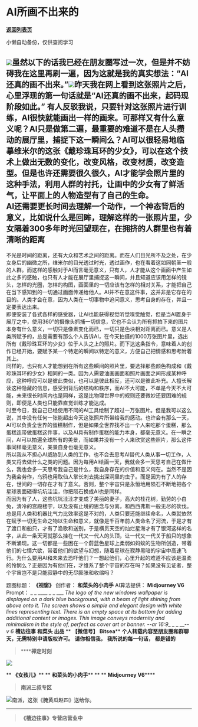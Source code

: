 # AI所画不出来的

[**返回列表页**](/gzh/槽边往事)

小懒自动备份，仅供查阅学习

![](https://mmbiz.qpic.cn/mmbiz_jpg/Ia6gU9JNtkoepe60aUia0piaFoGE8GlsjdhcFFzgWkfepEDZkkNNKa86Sjp7GRc0xdBDickMQ1Cenco62Gh2sA2Uw/640?wx_fmt=jpeg&from;=appmsg)虽然以下的话我已经在朋友圈写过一次，但是并不妨碍我在这里再刷一遍，因为这就是我的真实想法：“AI还真的画不出来。”![](https://mmbiz.qpic.cn/mmbiz_jpg/Ia6gU9JNtkoepe60aUia0piaFoGE8GlsjdMGbTcd1vWr1VubMA74VXTiaEaHHYI4MgQp5DM7rAKgrDVanvia8KOYtg/640?wx_fmt=jpeg&from;=appmsg)昨天我在网上看到这张照片之后，心里浮现的第一句话就是“AI还真的画不出来，起码现阶段如此。”
有人反驳我说，只要针对这张照片进行训练，AI很快就能画出一样的画来。可那样又有什么意义呢？AI只是做第二遍，最重要的难道不是在人头攒动的展厅里，捕捉下这一瞬间么？AI可以很轻易地临摹维米尔的这张《戴珍珠耳环的少女》，可以在这个技术上做出无数的变化，改变风格，改变材质，改变造型。但是也许还需要很久很久，AI才能学会照片里的这种手法，利用人群的衬托，让画中的少女有了鲜活气，让平面上的人物造型有了自己的生命。  
AI还需要更长时间去理解一个动作，一个神态背后的意义，比如说什么是回眸，理解这样的一张照片里，少女隔着300多年时光回望现在，在拥挤的人群里也有着清晰的距离
---
不光是时间的距离，还有大众和艺术之间的距离。而在人们目光所不及之处，在少女身后的幽微之所，维米尔的目光透过时光，透过画作，也在看着这如同朝圣一般的人群。而这样的感触对于AI而言毫无意义，只有人，人才能从这个画面中产生如此之多的感触，也只有人才能在展厅里捕捉这一瞬间，并且知道应该用怎样的镜头，怎样的光圈，怎样的构图，画面里的一切应该有怎样的相对关系，才能把自己在当下感知到的一切通过画面传递给他人。AI并不在意这件事，这并非是它存在的目的。人类才会在意，因为人类在一切事物中追问意义，思考自身的存在，并且一定要表达出来。  
即便安装了各式各样的感受器，让AI也能获得视觉听觉嗅觉触觉，但是当AI置身于展厅之中，使用360°的摄像头抓捕一切信息，它也不会认为所有抓拍下来的图片本身有什么意义，一切只是像素变化而已，一切只是色块相对距离而已。意义是人类所赋予的，总是需要有那么个人告诉AI，在今天拍摄的1000万张图片里，选出所有《戴珍珠耳环的少女》位于人头之上的照片。而下达这条指令，意味着人的创作已经开始，要赋予某一个特定的瞬间以特定的意义，方便自己把情感和思考附着其上。  
同样的，也只有人才能想到在所有这些瞬间的照片里，要选择那些颜色构成和《戴珍珠耳环的少女》相同的一类。因为人需要油画画面和照片画面之间形成某种呼应，这种呼应可以是彼此类似，也可以是彼此相反，还可以是彼此补充。人擅长解读这种隐藏的信息，感受到背后的结构和秩序，而AI不大可能，不单是今天不大可能，未来很长时间内也是同样，这是比物理世界中的规则还要微妙还要困难的规则，即便是人类也只能靠直觉训练才能达成。  
时至今日，我自己已经使用不同的AI工具绘制了超过一万张图片。但是我可以这么说，其中没有任何一张能超出今天这张照片所带给我的感动。也许会有那么一天，AI可以负责全世界的蛋糕制作，但是如果全世界找不出一个人来吃那个蛋糕，那么蛋糕连带做蛋糕这件事，以及AI具有制作蛋糕的能力本身，都毫无意义。在一瞬之间，AI可以拍遍全球所有的美景，而如果并没有一个人来欣赏这些照片，那么这件事同样毫无意义，美景自身也毫无意义。  
所以我从不担心AI威胁到人类的工作，也不会去思考AI替代人类从事一切工作，人类又将去做什么之类的问题。因为每用AI绘画一天，我就会多一天思考自己在做什么，我也会多一天思考我自己是什么，我自身存在的价值和意义何在。当然不是因为我会劳作，乌鸦也用取仙人掌长刺去挑出深洞里的虫子。而是因为有了人的存在，世间的一切存在才有了意义。否则，整个宇宙只是永恒地用陨石不断地把各个星球表面砸得坑坑洼洼，你把陨石换成AI也是同样。  
而因为有了人，这些坑坑洼洼才变成了美丽的妻子，高大的桂花树，勤劳的小白兔，清冷的宫殿楼宇，以及没有止境的思念与分离，和西西弗斯一般无尽的砍伐。总是用人类和机器比气力比效率这是不对的，人类只要还能继续命名，人类就依然在赋予一切无生命之物以生命和意义，就像是千百年前人类命名了河流，于是才有了渡口和船只，才有了渔歌和送别，于是横贯天空的灿烂星海才有了银河这样的名字，从此一条天河就那么挂在一代又一代人的头顶，让一代又一代关于船只的想象不断涌现。这一切都是一些困在一个蔚蓝色星球上柔弱如蚂蚁的生物所创造，带着他们的七情六欲，带着他们的欲望与幻想，随着星球在寂静黑暗的宇宙中高速飞行。为什么要用AI和未来去恐吓他们？一想起他们，心里升起的难道不应该是温柔的怜悯么？正是因为有他们在，才维系了整个宇宙的存在吗？如果没有见证者，整个宇宙岂不是只能寂静中的无尽膨胀和收缩吗？  
  
题图标题： **《视窗》** 创作者： **和菜头的小肉手** AI算法提供： **Midjourney V6** Prompt： _ _ ____ _ _
___ _The logo of the new windows wallpaper is displayed on a dark blue
background, with a beam of light shining from above onto it. The screen shows
a simple and elegant design with white lines representing text. There is an
empty space at its bottom for adding additional content or images. This image
conveys modernity and minimalism in the style of, perfect as cover art or
banner. --ar 16:9__ _ _ ___\--v 6_ **槽边往事** **和菜头 出品** ** **【微信号】**
**Bitsea**** **个人转载内容至朋友圈和群聊天，无需特别申请版权许可。** **请你相信我，** **我所说的每一句话，** **都是错的**

>  ******禅定时刻**

![](https://mmbiz.qpic.cn/mmbiz_jpg/Ia6gU9JNtkoepe60aUia0piaFoGE8GlsjdTd4FklJE1VicemO67goN5Ezr7f5ul6Bbp9ITh8w1TKoQ6SqX8McUS1Q/640?wx_fmt=jpeg&from;=appmsg)

 ** **《女孩儿》**** ** **和菜头的小肉手**** ** ** **Midjourney V6******

>  **南派三叔专区**

![](https://mmbiz.qpic.cn/mmbiz_jpg/Ia6gU9JNtkoepe60aUia0piaFoGE8GlsjdHGaVibf4QUuHqg78L19wmjKW0LqL4NriaAfibWkictWJYWEwNhtgxVCA8Q/640?wx_fmt=jpeg&from;=appmsg)南派，这张《腌黄瓜赵四》送给你。
****

>  **《槽边往事》专营店营业中**

  

  


